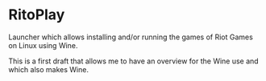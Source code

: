 # RitoPlay

Launcher which allows installing and/or running the games of Riot Games on Linux using Wine.

This is a first draft that allows me to have an overview for the Wine use and which also makes Wine.
